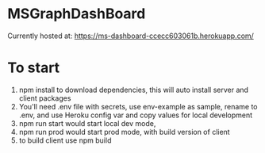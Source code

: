 # MSGraphDashBoard

Currently hosted at: https://ms-dashboard-ccecc603061b.herokuapp.com/

# To start

1. npm install to download dependencies, this will auto install server and client packages
2. You'll need .env file with secrets, use env-example as sample, rename to .env, and use Heroku config var and copy values for local development 
2. npm run start would start local dev mode,
3. npm run prod would start prod mode, with build version of client
4. to build client use npm build
